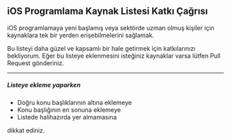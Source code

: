 ## iOS Programlama Kaynak Listesi Katkı Çağrısı

iOS programlamaya yeni başlamış veya sektörde uzman olmuş kişiler için kaynaklara tek bir yerden erişebilmelerini sağlamak.

Bu listeyi daha güzel ve kapsamlı bir hale getirmek için katkılarınızı bekliyorum. Eğer bu listeye eklenmesini isteğiniz kaynaklar varsa lütfen Pull Request gönderiniz.

----------

##### Listeye ekleme yaparken

- Doğru konu başlıklarının altına eklemeye
- Konu başlığının en sonuna eklemeye
- Listede halihazırda yer almamasına

dikkat ediniz.
